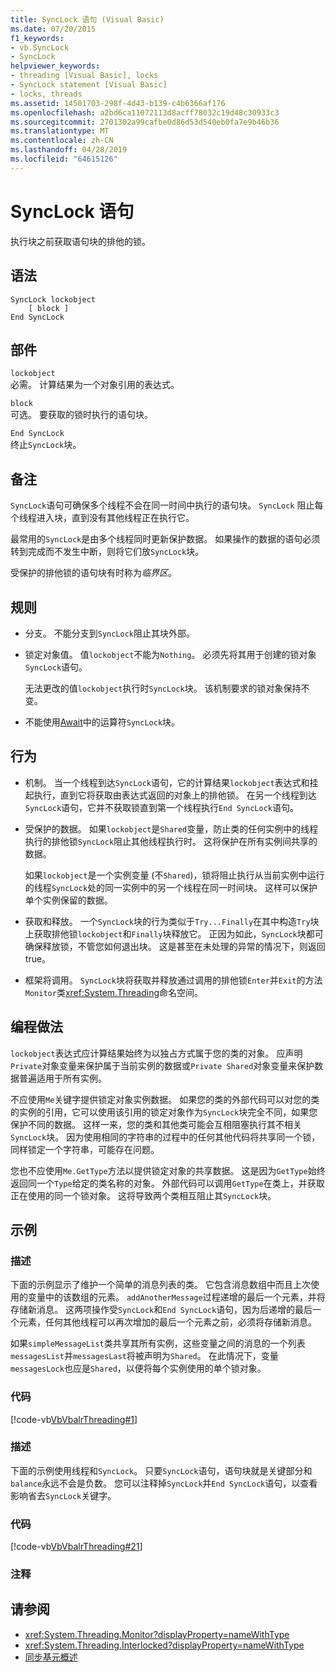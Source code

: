 ```yaml
---
title: SyncLock 语句 (Visual Basic)
ms.date: 07/20/2015
f1_keywords:
- vb.SyncLock
- SyncLock
helpviewer_keywords:
- threading [Visual Basic], locks
- SyncLock statement [Visual Basic]
- locks, threads
ms.assetid: 14501703-298f-4d43-b139-c4b6366af176
ms.openlocfilehash: a2bd6ca11072113d8acff78032c19d48c30933c3
ms.sourcegitcommit: 2701302a99cafbe0d86d53d540eb0fa7e9b46b36
ms.translationtype: MT
ms.contentlocale: zh-CN
ms.lasthandoff: 04/28/2019
ms.locfileid: "64615126"
---
```

# <a name="synclock-statement"></a>SyncLock 语句
执行块之前获取语句块的排他的锁。  
  
## <a name="syntax"></a>语法  
  
```  
SyncLock lockobject  
    [ block ]  
End SyncLock  
```  
  
## <a name="parts"></a>部件  
 `lockobject`  
 必需。 计算结果为一个对象引用的表达式。  
  
 `block`  
 可选。 要获取的锁时执行的语句块。  
  
 `End SyncLock`  
 终止`SyncLock`块。  
  
## <a name="remarks"></a>备注  
 `SyncLock`语句可确保多个线程不会在同一时间中执行的语句块。 `SyncLock` 阻止每个线程进入块，直到没有其他线程正在执行它。  
  
 最常用的`SyncLock`是由多个线程同时更新保护数据。 如果操作的数据的语句必须转到完成而不发生中断，则将它们放`SyncLock`块。  
  
 受保护的排他锁的语句块有时称为*临界区*。  
  
## <a name="rules"></a>规则  
  
- 分支。 不能分支到`SyncLock`阻止其块外部。  
  
- 锁定对象值。 值`lockobject`不能为`Nothing`。 必须先将其用于创建的锁对象`SyncLock`语句。  
  
     无法更改的值`lockobject`执行时`SyncLock`块。 该机制要求的锁对象保持不变。  
  
- 不能使用[Await](../../../visual-basic/language-reference/operators/await-operator.md)中的运算符`SyncLock`块。  
  
## <a name="behavior"></a>行为  
  
- 机制。 当一个线程到达`SyncLock`语句，它的计算结果`lockobject`表达式和挂起执行，直到它将获取由表达式返回的对象上的排他锁。 在另一个线程到达`SyncLock`语句，它并不获取锁直到第一个线程执行`End SyncLock`语句。  
  
- 受保护的数据。 如果`lockobject`是`Shared`变量，防止类的任何实例中的线程执行的排他锁`SyncLock`阻止其他线程执行时。 这将保护在所有实例间共享的数据。  
  
     如果`lockobject`是一个实例变量 (不`Shared`)，锁将阻止执行从当前实例中运行的线程`SyncLock`处的同一实例中的另一个线程在同一时间块。 这样可以保护单个实例保留的数据。  
  
- 获取和释放。 一个`SyncLock`块的行为类似于`Try...Finally`在其中构造`Try`块上获取排他锁`lockobject`和`Finally`块释放它。 正因为如此，`SyncLock`块都可确保释放锁，不管您如何退出块。 这是甚至在未处理的异常的情况下，则返回 true。  
  
- 框架将调用。 `SyncLock`块将获取并释放通过调用的排他锁`Enter`并`Exit`的方法`Monitor`类<xref:System.Threading>命名空间。  
  
## <a name="programming-practices"></a>编程做法  
 `lockobject`表达式应计算结果始终为以独占方式属于您的类的对象。 应声明`Private`对象变量来保护属于当前实例的数据或`Private Shared`对象变量来保护数据普遍适用于所有实例。  
  
 不应使用`Me`关键字提供锁定对象实例数据。 如果您的类的外部代码可以对您的类的实例的引用，它可以使用该引用的锁定对象作为`SyncLock`块完全不同，如果您保护不同的数据。 这样一来，您的类和其他类可能会互相阻塞执行其不相关`SyncLock`块。 因为使用相同的字符串的过程中的任何其他代码将共享同一个锁，同样锁定一个字符串，可能存在问题。  
  
 您也不应使用`Me.GetType`方法以提供锁定对象的共享数据。 这是因为`GetType`始终返回同一个`Type`给定的类名称的对象。 外部代码可以调用`GetType`在类上，并获取正在使用的同一个锁对象。 这将导致两个类相互阻止其`SyncLock`块。  
  
## <a name="examples"></a>示例  
  
### <a name="description"></a>描述  
 下面的示例显示了维护一个简单的消息列表的类。 它包含消息数组中而且上次使用的变量中的该数组的元素。 `addAnotherMessage`过程递增的最后一个元素，并将存储新消息。 这两项操作受`SyncLock`和`End SyncLock`语句，因为后递增的最后一个元素，任何其他线程可以再次增加的最后一个元素之前，必须将存储新消息。  
  
 如果`simpleMessageList`类共享其所有实例，这些变量之间的消息的一个列表`messagesList`并`messagesLast`将被声明为`Shared`。 在此情况下，变量`messagesLock`也应是`Shared`，以便将每个实例使用的单个锁对象。  
  
### <a name="code"></a>代码  
 [!code-vb[VbVbalrThreading#1](~/samples/snippets/visualbasic/VS_Snippets_VBCSharp/VbVbalrThreading/VB/Class1.vb#1)]  
  
### <a name="description"></a>描述  
 下面的示例使用线程和`SyncLock`。 只要`SyncLock`语句，语句块就是关键部分和`balance`永远不会是负数。 您可以注释掉`SyncLock`并`End SyncLock`语句，以查看影响省去`SyncLock`关键字。  
  
### <a name="code"></a>代码  
 [!code-vb[VbVbalrThreading#21](~/samples/snippets/visualbasic/VS_Snippets_VBCSharp/VbVbalrThreading/VB/class2.vb#21)]  
  
### <a name="comments"></a>注释  
  
## <a name="see-also"></a>请参阅

- <xref:System.Threading.Monitor?displayProperty=nameWithType>
- <xref:System.Threading.Interlocked?displayProperty=nameWithType>
- [同步基元概述](../../../standard/threading/overview-of-synchronization-primitives.md)
